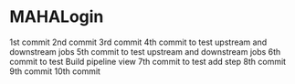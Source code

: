 # MAHALogin
1st  commit
2nd commit
3rd commit
4th commit to test upstream and downstream jobs
5th commit to test upstream and downstream jobs
6th commit to test Build pipeline view
7th commit to test add step
8th commit
9th commit
10th commit
